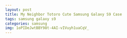 ```yaml
---
layout: post
title: My Neighbor Totoro Cute Samsung Galaxy S9 Case
tags: samsung galaxy s9
categories: samsung
img: 1oPIDeJwtBBY98t-4AI-vIVuyh1uaCqV_
---
```

